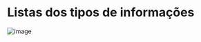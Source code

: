 <h1>Listas dos tipos de informações</h1>

![image](https://github.com/Ashu11-A/Cursos/assets/30575805/176ba255-04b2-49a3-b9c4-23fe34b04bf3)
